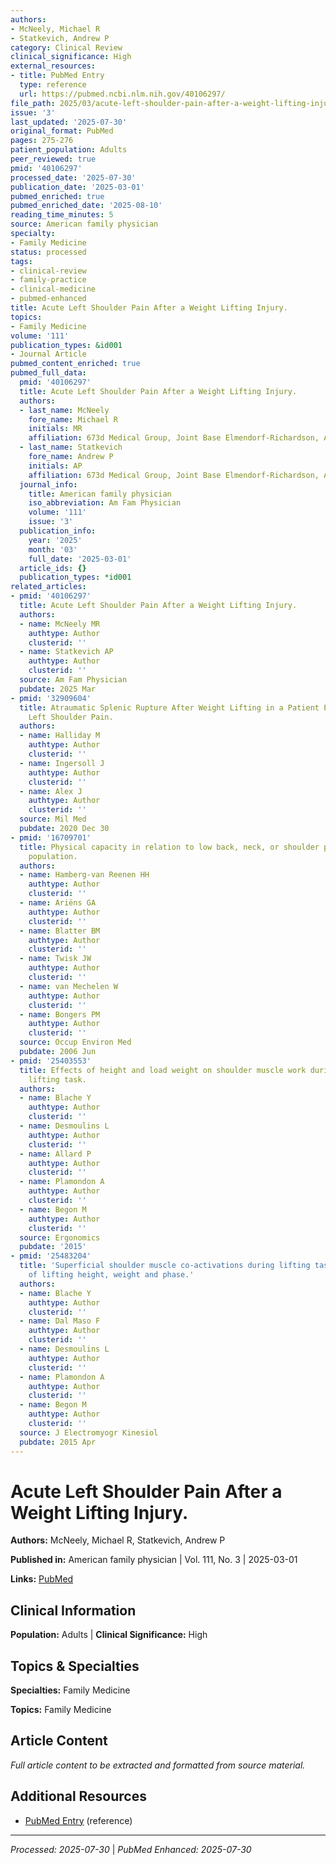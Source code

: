 ```yaml
---
authors:
- McNeely, Michael R
- Statkevich, Andrew P
category: Clinical Review
clinical_significance: High
external_resources:
- title: PubMed Entry
  type: reference
  url: https://pubmed.ncbi.nlm.nih.gov/40106297/
file_path: 2025/03/acute-left-shoulder-pain-after-a-weight-lifting-injury.md
issue: '3'
last_updated: '2025-07-30'
original_format: PubMed
pages: 275-276
patient_population: Adults
peer_reviewed: true
pmid: '40106297'
processed_date: '2025-07-30'
publication_date: '2025-03-01'
pubmed_enriched: true
pubmed_enriched_date: '2025-08-10'
reading_time_minutes: 5
source: American family physician
specialty:
- Family Medicine
status: processed
tags:
- clinical-review
- family-practice
- clinical-medicine
- pubmed-enhanced
title: Acute Left Shoulder Pain After a Weight Lifting Injury.
topics:
- Family Medicine
volume: '111'
publication_types: &id001
- Journal Article
pubmed_content_enriched: true
pubmed_full_data:
  pmid: '40106297'
  title: Acute Left Shoulder Pain After a Weight Lifting Injury.
  authors:
  - last_name: McNeely
    fore_name: Michael R
    initials: MR
    affiliation: 673d Medical Group, Joint Base Elmendorf-Richardson, Alaska.
  - last_name: Statkevich
    fore_name: Andrew P
    initials: AP
    affiliation: 673d Medical Group, Joint Base Elmendorf-Richardson, Alaska.
  journal_info:
    title: American family physician
    iso_abbreviation: Am Fam Physician
    volume: '111'
    issue: '3'
  publication_info:
    year: '2025'
    month: '03'
    full_date: '2025-03-01'
  article_ids: {}
  publication_types: *id001
related_articles:
- pmid: '40106297'
  title: Acute Left Shoulder Pain After a Weight Lifting Injury.
  authors:
  - name: McNeely MR
    authtype: Author
    clusterid: ''
  - name: Statkevich AP
    authtype: Author
    clusterid: ''
  source: Am Fam Physician
  pubdate: 2025 Mar
- pmid: '32909604'
  title: Atraumatic Splenic Rupture After Weight Lifting in a Patient Presenting With
    Left Shoulder Pain.
  authors:
  - name: Halliday M
    authtype: Author
    clusterid: ''
  - name: Ingersoll J
    authtype: Author
    clusterid: ''
  - name: Alex J
    authtype: Author
    clusterid: ''
  source: Mil Med
  pubdate: 2020 Dec 30
- pmid: '16709701'
  title: Physical capacity in relation to low back, neck, or shoulder pain in a working
    population.
  authors:
  - name: Hamberg-van Reenen HH
    authtype: Author
    clusterid: ''
  - name: Ariëns GA
    authtype: Author
    clusterid: ''
  - name: Blatter BM
    authtype: Author
    clusterid: ''
  - name: Twisk JW
    authtype: Author
    clusterid: ''
  - name: van Mechelen W
    authtype: Author
    clusterid: ''
  - name: Bongers PM
    authtype: Author
    clusterid: ''
  source: Occup Environ Med
  pubdate: 2006 Jun
- pmid: '25403553'
  title: Effects of height and load weight on shoulder muscle work during overhead
    lifting task.
  authors:
  - name: Blache Y
    authtype: Author
    clusterid: ''
  - name: Desmoulins L
    authtype: Author
    clusterid: ''
  - name: Allard P
    authtype: Author
    clusterid: ''
  - name: Plamondon A
    authtype: Author
    clusterid: ''
  - name: Begon M
    authtype: Author
    clusterid: ''
  source: Ergonomics
  pubdate: '2015'
- pmid: '25483204'
  title: 'Superficial shoulder muscle co-activations during lifting tasks: Influence
    of lifting height, weight and phase.'
  authors:
  - name: Blache Y
    authtype: Author
    clusterid: ''
  - name: Dal Maso F
    authtype: Author
    clusterid: ''
  - name: Desmoulins L
    authtype: Author
    clusterid: ''
  - name: Plamondon A
    authtype: Author
    clusterid: ''
  - name: Begon M
    authtype: Author
    clusterid: ''
  source: J Electromyogr Kinesiol
  pubdate: 2015 Apr
---
```


# Acute Left Shoulder Pain After a Weight Lifting Injury.

**Authors:** McNeely, Michael R, Statkevich, Andrew P

**Published in:** American family physician | Vol. 111, No. 3 | 2025-03-01

**Links:** [PubMed](https://pubmed.ncbi.nlm.nih.gov/40106297/)

## Clinical Information

**Population:** Adults | **Clinical Significance:** High

## Topics & Specialties

**Specialties:** Family Medicine

**Topics:** Family Medicine

## Article Content

*Full article content to be extracted and formatted from source material.*

## Additional Resources

- [PubMed Entry](https://pubmed.ncbi.nlm.nih.gov/40106297/) (reference)

---

*Processed: 2025-07-30* | *PubMed Enhanced: 2025-07-30*
